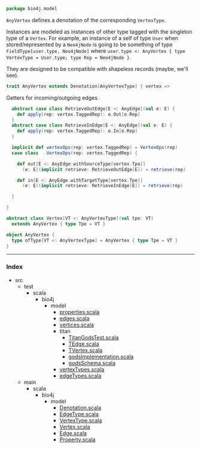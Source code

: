 
```scala
package bio4j.model
```


`AnyVertex` defines a denotation of the corresponding `VertexType`.

Instances are modeled as instances of other type tagged with the singleton type of a `Vertex`. For example, an instance of a self of type `User` when stored/represented by a `Neo4jNode` is going to be something of type `FieldType[user.type, Neo4jNode]`  where `user.type <: AnyVertex { type VertexType = User.type; type Rep = Neo4jNode }`.

They are designed to be compatible with shapeless records (maybe, we'll see).


```scala
trait AnyVertex extends Denotation[AnyVertexType] { vertex =>
```

Getters for incoming/outgoing edges

```scala
  abstract case class RetrieveOutEdge[E <: AnyEdge](val e: E) {
    def apply(rep: vertex.TaggedRep): e.Out[e.Rep]
  }
  abstract case class RetrieveInEdge[E <: AnyEdge](val e: E) {
    def apply(rep: vertex.TaggedRep): e.In[e.Rep]
  }

  implicit def vertexOps(rep: vertex.TaggedRep) = VertexOps(rep)
  case class   VertexOps(rep: vertex.TaggedRep) {

    def out[E <: AnyEdge.withSourceType[vertex.Tpe]]
      (e: E)(implicit retrieve: RetrieveOutEdge[E]) = retrieve(rep)

    def in[E <: AnyEdge.withTargetType[vertex.Tpe]]
      (e: E)(implicit retrieve: RetrieveInEdge[E]) = retrieve(rep)

  }

}

abstract class Vertex[VT <: AnyVertexType](val tpe: VT) 
  extends AnyVertex { type Tpe = VT }

object AnyVertex {
  type ofType[VT <: AnyVertexType] = AnyVertex { type Tpe = VT }
}

```


------

### Index

+ src
  + test
    + scala
      + bio4j
        + model
          + [properties.scala][test/scala/bio4j/model/properties.scala]
          + [edges.scala][test/scala/bio4j/model/edges.scala]
          + [vertices.scala][test/scala/bio4j/model/vertices.scala]
          + titan
            + [TitanGodsTest.scala][test/scala/bio4j/model/titan/TitanGodsTest.scala]
            + [TEdge.scala][test/scala/bio4j/model/titan/TEdge.scala]
            + [TVertex.scala][test/scala/bio4j/model/titan/TVertex.scala]
            + [godsImplementation.scala][test/scala/bio4j/model/titan/godsImplementation.scala]
            + [godsSchema.scala][test/scala/bio4j/model/titan/godsSchema.scala]
          + [vertexTypes.scala][test/scala/bio4j/model/vertexTypes.scala]
          + [edgeTypes.scala][test/scala/bio4j/model/edgeTypes.scala]
  + main
    + scala
      + bio4j
        + model
          + [Denotation.scala][main/scala/bio4j/model/Denotation.scala]
          + [EdgeType.scala][main/scala/bio4j/model/EdgeType.scala]
          + [VertexType.scala][main/scala/bio4j/model/VertexType.scala]
          + [Vertex.scala][main/scala/bio4j/model/Vertex.scala]
          + [Edge.scala][main/scala/bio4j/model/Edge.scala]
          + [Property.scala][main/scala/bio4j/model/Property.scala]

[test/scala/bio4j/model/properties.scala]: ../../../../test/scala/bio4j/model/properties.scala.md
[test/scala/bio4j/model/edges.scala]: ../../../../test/scala/bio4j/model/edges.scala.md
[test/scala/bio4j/model/vertices.scala]: ../../../../test/scala/bio4j/model/vertices.scala.md
[test/scala/bio4j/model/titan/TitanGodsTest.scala]: ../../../../test/scala/bio4j/model/titan/TitanGodsTest.scala.md
[test/scala/bio4j/model/titan/TEdge.scala]: ../../../../test/scala/bio4j/model/titan/TEdge.scala.md
[test/scala/bio4j/model/titan/TVertex.scala]: ../../../../test/scala/bio4j/model/titan/TVertex.scala.md
[test/scala/bio4j/model/titan/godsImplementation.scala]: ../../../../test/scala/bio4j/model/titan/godsImplementation.scala.md
[test/scala/bio4j/model/titan/godsSchema.scala]: ../../../../test/scala/bio4j/model/titan/godsSchema.scala.md
[test/scala/bio4j/model/vertexTypes.scala]: ../../../../test/scala/bio4j/model/vertexTypes.scala.md
[test/scala/bio4j/model/edgeTypes.scala]: ../../../../test/scala/bio4j/model/edgeTypes.scala.md
[main/scala/bio4j/model/Denotation.scala]: Denotation.scala.md
[main/scala/bio4j/model/EdgeType.scala]: EdgeType.scala.md
[main/scala/bio4j/model/VertexType.scala]: VertexType.scala.md
[main/scala/bio4j/model/Vertex.scala]: Vertex.scala.md
[main/scala/bio4j/model/Edge.scala]: Edge.scala.md
[main/scala/bio4j/model/Property.scala]: Property.scala.md